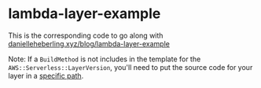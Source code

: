 # lambda-layer-example

This is the corresponding code to go along with [danielleheberling.xyz/blog/lambda-layer-example](http://danielleheberling.xyz/blog/lambda-layer-example)

Note: If a `BuildMethod` is not includes in the template for the `AWS::Serverless::LayerVersion`, you'll need to put the source code for your layer in a [specific path](https://docs.aws.amazon.com/lambda/latest/dg/configuration-layers.html#configuration-layers-path).
